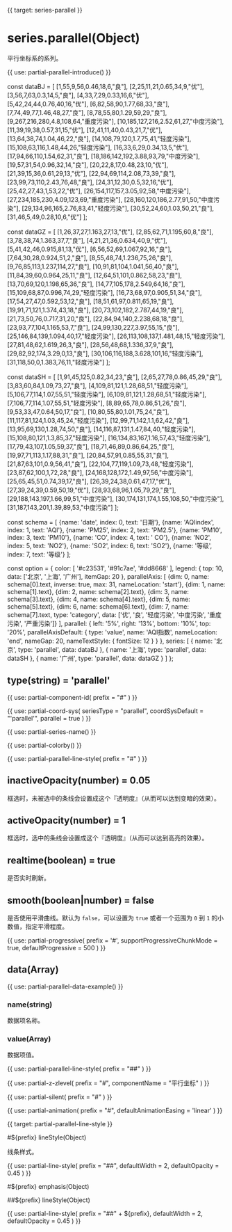 
{{ target: series-parallel }}

# series.parallel(Object)

平行坐标系的系列。

{{ use: partial-parallel-introduce() }}

<ExampleBaseOption name="parallel-series" title="平行坐标" title-en="Parallel">
const dataBJ = [
    [1,55,9,56,0.46,18,6,"良"],
    [2,25,11,21,0.65,34,9,"优"],
    [3,56,7,63,0.3,14,5,"良"],
    [4,33,7,29,0.33,16,6,"优"],
    [5,42,24,44,0.76,40,16,"优"],
    [6,82,58,90,1.77,68,33,"良"],
    [7,74,49,77,1.46,48,27,"良"],
    [8,78,55,80,1.29,59,29,"良"],
    [9,267,216,280,4.8,108,64,"重度污染"],
    [10,185,127,216,2.52,61,27,"中度污染"],
    [11,39,19,38,0.57,31,15,"优"],
    [12,41,11,40,0.43,21,7,"优"],
    [13,64,38,74,1.04,46,22,"良"],
    [14,108,79,120,1.7,75,41,"轻度污染"],
    [15,108,63,116,1.48,44,26,"轻度污染"],
    [16,33,6,29,0.34,13,5,"优"],
    [17,94,66,110,1.54,62,31,"良"],
    [18,186,142,192,3.88,93,79,"中度污染"],
    [19,57,31,54,0.96,32,14,"良"],
    [20,22,8,17,0.48,23,10,"优"],
    [21,39,15,36,0.61,29,13,"优"],
    [22,94,69,114,2.08,73,39,"良"],
    [23,99,73,110,2.43,76,48,"良"],
    [24,31,12,30,0.5,32,16,"优"],
    [25,42,27,43,1,53,22,"优"],
    [26,154,117,157,3.05,92,58,"中度污染"],
    [27,234,185,230,4.09,123,69,"重度污染"],
    [28,160,120,186,2.77,91,50,"中度污染"],
    [29,134,96,165,2.76,83,41,"轻度污染"],
    [30,52,24,60,1.03,50,21,"良"],
    [31,46,5,49,0.28,10,6,"优"]
];

const dataGZ = [
    [1,26,37,27,1.163,27,13,"优"],
    [2,85,62,71,1.195,60,8,"良"],
    [3,78,38,74,1.363,37,7,"良"],
    [4,21,21,36,0.634,40,9,"优"],
    [5,41,42,46,0.915,81,13,"优"],
    [6,56,52,69,1.067,92,16,"良"],
    [7,64,30,28,0.924,51,2,"良"],
    [8,55,48,74,1.236,75,26,"良"],
    [9,76,85,113,1.237,114,27,"良"],
    [10,91,81,104,1.041,56,40,"良"],
    [11,84,39,60,0.964,25,11,"良"],
    [12,64,51,101,0.862,58,23,"良"],
    [13,70,69,120,1.198,65,36,"良"],
    [14,77,105,178,2.549,64,16,"良"],
    [15,109,68,87,0.996,74,29,"轻度污染"],
    [16,73,68,97,0.905,51,34,"良"],
    [17,54,27,47,0.592,53,12,"良"],
    [18,51,61,97,0.811,65,19,"良"],
    [19,91,71,121,1.374,43,18,"良"],
    [20,73,102,182,2.787,44,19,"良"],
    [21,73,50,76,0.717,31,20,"良"],
    [22,84,94,140,2.238,68,18,"良"],
    [23,93,77,104,1.165,53,7,"良"],
    [24,99,130,227,3.97,55,15,"良"],
    [25,146,84,139,1.094,40,17,"轻度污染"],
    [26,113,108,137,1.481,48,15,"轻度污染"],
    [27,81,48,62,1.619,26,3,"良"],
    [28,56,48,68,1.336,37,9,"良"],
    [29,82,92,174,3.29,0,13,"良"],
    [30,106,116,188,3.628,101,16,"轻度污染"],
    [31,118,50,0,1.383,76,11,"轻度污染"]
];

const dataSH = [
    [1,91,45,125,0.82,34,23,"良"],
    [2,65,27,78,0.86,45,29,"良"],
    [3,83,60,84,1.09,73,27,"良"],
    [4,109,81,121,1.28,68,51,"轻度污染"],
    [5,106,77,114,1.07,55,51,"轻度污染"],
    [6,109,81,121,1.28,68,51,"轻度污染"],
    [7,106,77,114,1.07,55,51,"轻度污染"],
    [8,89,65,78,0.86,51,26,"良"],
    [9,53,33,47,0.64,50,17,"良"],
    [10,80,55,80,1.01,75,24,"良"],
    [11,117,81,124,1.03,45,24,"轻度污染"],
    [12,99,71,142,1.1,62,42,"良"],
    [13,95,69,130,1.28,74,50,"良"],
    [14,116,87,131,1.47,84,40,"轻度污染"],
    [15,108,80,121,1.3,85,37,"轻度污染"],
    [16,134,83,167,1.16,57,43,"轻度污染"],
    [17,79,43,107,1.05,59,37,"良"],
    [18,71,46,89,0.86,64,25,"良"],
    [19,97,71,113,1.17,88,31,"良"],
    [20,84,57,91,0.85,55,31,"良"],
    [21,87,63,101,0.9,56,41,"良"],
    [22,104,77,119,1.09,73,48,"轻度污染"],
    [23,87,62,100,1,72,28,"良"],
    [24,168,128,172,1.49,97,56,"中度污染"],
    [25,65,45,51,0.74,39,17,"良"],
    [26,39,24,38,0.61,47,17,"优"],
    [27,39,24,39,0.59,50,19,"优"],
    [28,93,68,96,1.05,79,29,"良"],
    [29,188,143,197,1.66,99,51,"中度污染"],
    [30,174,131,174,1.55,108,50,"中度污染"],
    [31,187,143,201,1.39,89,53,"中度污染"]
];

const schema = [
    {name: 'date', index: 0, text: '日期'},
    {name: 'AQIindex', index: 1, text: 'AQI'},
    {name: 'PM25', index: 2, text: 'PM2.5'},
    {name: 'PM10', index: 3, text: 'PM10'},
    {name: 'CO', index: 4, text: ' CO'},
    {name: 'NO2', index: 5, text: 'NO2'},
    {name: 'SO2', index: 6, text: 'SO2'},
    {name: '等级', index: 7, text: '等级'}
];

const option = {
    color: [
        '#c23531', '#91c7ae', '#dd8668'
    ],
    legend: {
        top: 10,
        data: ['北京', '上海', '广州'],
        itemGap: 20
    },
    parallelAxis: [
        {dim: 0, name: schema[0].text, inverse: true, max: 31, nameLocation: 'start'},
        {dim: 1, name: schema[1].text},
        {dim: 2, name: schema[2].text},
        {dim: 3, name: schema[3].text},
        {dim: 4, name: schema[4].text},
        {dim: 5, name: schema[5].text},
        {dim: 6, name: schema[6].text},
        {dim: 7, name: schema[7].text,
        type: 'category', data: ['优', '良', '轻度污染', '中度污染', '重度污染', '严重污染']}
    ],
    parallel: {
        left: '5%',
        right: '13%',
        bottom: '10%',
        top: '20%',
        parallelAxisDefault: {
            type: 'value',
            name: 'AQI指数',
            nameLocation: 'end',
            nameGap: 20,
            nameTextStyle: {
                fontSize: 12
            }
        }
    },
    series: [
        {
            name: '北京',
            type: 'parallel',
            data: dataBJ
        },
        {
            name: '上海',
            type: 'parallel',
            data: dataSH
        },
        {
            name: '广州',
            type: 'parallel',
            data: dataGZ
        }
    ]
};
</ExampleBaseOption>

## type(string) = 'parallel'

{{ use: partial-component-id(
    prefix = "#"
) }}

{{ use: partial-coord-sys(
    seriesType = "parallel",
    coordSysDefault = "'parallel'",
    parallel = true
) }}

{{ use: partial-series-name() }}

{{ use: partial-colorby() }}

{{ use: partial-parallel-line-style(
    prefix = "#"
) }}

## inactiveOpacity(number) = 0.05

<ExampleUIControlNumber min="0" max="1" default="0.05" step="0.01" />

框选时，未被选中的条线会设置成这个『透明度』（从而可以达到变暗的效果）。

## activeOpacity(number) = 1

<ExampleUIControlNumber min="0" max="1" default="1" step="0.01" />

框选时，选中的条线会设置成这个『透明度』（从而可以达到高亮的效果）。

## realtime(boolean) = true

<ExampleUIControlBoolean default="true" />

是否实时刷新。

## smooth(boolean|number) = false

<ExampleUIControlBoolean />

是否使用平滑曲线。默认为 `false`，可以设置为 `true` 或者一个范围为 `0` 到 `1` 的小数值，指定平滑程度。

{{ use: partial-progressive(
    prefix = '#',
    supportProgressiveChunkMode = true,
    defaultProgressive = 500
) }}

## data(Array)

{{ use: partial-parallel-data-example() }}

### name(string)

数据项名称。

### value(Array)

数据项值。

{{ use: partial-parallel-line-style(
    prefix = "##"
) }}

{{ use: partial-z-zlevel(
    prefix = "#",
    componentName = "平行坐标"
) }}

{{ use: partial-silent(
    prefix = "#"
) }}

{{ use: partial-animation(
    prefix = "#",
    defaultAnimationEasing = 'linear'
) }}



{{ target: partial-parallel-line-style }}

#${prefix} lineStyle(Object)

线条样式。

{{ use: partial-line-style(
    prefix = "##",
    defaultWidth = 2,
    defaultOpacity = 0.45
) }}

#${prefix} emphasis(Object)

##${prefix} lineStyle(Object)

{{ use: partial-line-style(
    prefix = "##" + ${prefix},
    defaultWidth = 2,
    defaultOpacity = 0.45
) }}

